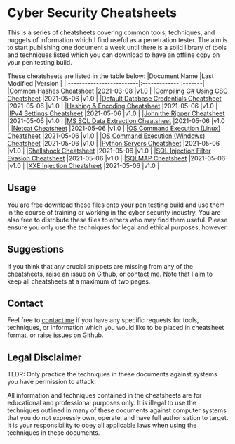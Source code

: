 # Cyber Security Cheatsheets
This is a series of cheatsheets covering common tools, techniques, and nuggets of information which I find useful as a penetration tester. The aim is to start publishing one document a week until there is a solid library of tools and techniques listed which you can download to have an offline copy on your pen testing build.

These cheatsheets are listed in the table below:
|Document Name             |Last Modified |Version |
|:-------------------------|:-------------|:-------|
|[Common Hashes Cheatsheet](https://github.com/tevers200/cyber-security-cheatsheets/blob/main/Common-Hash-Formats-Tamar-Everson-v1.0.pdf)  |2021-03-08    |v1.0    |
|[Compiling C# Using CSC Cheatsheet](https://github.com/tevers200/cyber-security-cheatsheets/blob/main/Compiling-C-Sharp-CSC-Cheatsheet-Tamar-Everson-v1.0.pdf)  |2021-05-06    |v1.0    |
|[Default Database Credentials Cheatsheet](https://github.com/tevers200/cyber-security-cheatsheets/blob/main/Default-Database-Credentials-Cheatsheet-Tamar-Everson-v1.0.pdf)  |2021-05-06    |v1.0    |
|[Hashing & Encoding Cheatsheet](https://github.com/tevers200/cyber-security-cheatsheets/blob/main/Hashing-And-Encoding-Cheatsheet-Tamar-Everson-v1.0.pdf)  |2021-05-06    |v1.0    |
|[IPv4 Settings Cheatsheet](https://github.com/tevers200/cyber-security-cheatsheets/blob/main/IPv4-Settings-Cheatsheet-Tamar-Everson-v1.0.pdf)  |2021-05-06    |v1.0    |
|[John the Ripper Cheatsheet](https://github.com/tevers200/cyber-security-cheatsheets/blob/main/John-the-Ripper-Cheatsheet-Tamar-Everson-v1.0.pdf)  |2021-05-06    |v1.0    |
|[MS SQL Data Extraction Cheatsheet](https://github.com/tevers200/cyber-security-cheatsheets/blob/main/MS-SQL-Data-Extraction-Cheatsheet-Tamar-Everson-v1.0.pdf)  |2021-05-06    |v1.0    |
|[Netcat Cheatsheet](https://github.com/tevers200/cyber-security-cheatsheets/blob/main/Netcat-Cheatsheet-Tamar-Everson-v1.0.pdf)  |2021-05-06    |v1.0    |
|[OS Command Execution (Linux) Cheatsheet](https://github.com/tevers200/cyber-security-cheatsheets/blob/main/OS-Command-Execution-Linux-Tamar-Everson-v1.0.pdf)  |2021-05-06    |v1.0    |
|[OS Command Execution (Windows) Cheatsheet](https://github.com/tevers200/cyber-security-cheatsheets/blob/main/OS-Command-Execution-Windows-Tamar-Everson-v1.0.pdf)  |2021-05-06    |v1.0    |
|[Python Servers Cheatsheet](https://github.com/tevers200/cyber-security-cheatsheets/blob/main/Python-Servers-Cheatsheet-Tamar-Everson-v1.0.pdf)  |2021-05-06    |v1.0    |
|[Shellshock Cheatsheet](https://github.com/tevers200/cyber-security-cheatsheets/blob/main/Shellshock-Cheatsheet-Tamar-Everson-v1.0.pdf)  |2021-05-06    |v1.0    |
|[SQL Injection Filter Evasion Cheatsheet](https://github.com/tevers200/cyber-security-cheatsheets/blob/main/SQL-Injection-Filter-Evasion-Cheatsheet-Tamar-Everson-v1.0.pdf)  |2021-05-06    |v1.0    |
|[SQLMAP Cheatsheet](https://github.com/tevers200/cyber-security-cheatsheets/blob/main/SQLMAP-Cheatsheet-Tamar-Everson-v1.0.pdf)  |2021-05-06    |v1.0    |
|[XXE Injection Cheatsheet](https://github.com/tevers200/cyber-security-cheatsheets/blob/main/XXE-Injection-Cheatsheet-Tamar-Everson-v1.0.pdf)  |2021-05-06    |v1.0    |

## Usage
You are free download these files onto your pen testing build and use them in the course of training or working in the cyber security industry. You are also free to distribute these files to others who may find them useful. Please ensure you only use the techniques for legal and ethical purposes, however.

## Suggestions
If you think that any crucial snippets are missing from any of the cheatsheets, raise an issue on Github, or [contact me](https://tamareverson.com). Note that I aim to keep all cheatsheets at a maximum of two pages.

## Contact
Feel free to [contact me](https://tamareverson.com) if you have any specific requests for tools, techniques, or information which you would like to be placed in cheatsheet format, or raise issues on Github.

## Legal Disclaimer
TLDR: Only practice the techniques in these documents against systems you have permission to attack.

All information and techniques contained in the cheatsheets are for educational and professional purposes only. It is illegal to use the techniques outlined in many of these documents against computer systems that you do not expressly own, operate, and have full authorisation to target. It is your responsibility to obey all applicable laws when using the techniques in these documents.
